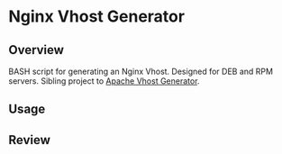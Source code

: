 # Nginx Vhost Generator

## Overview
BASH script for generating an Nginx Vhost. Designed for DEB and RPM servers.
Sibling project to [Apache Vhost Generator](https://github.com/ngrogg/apache-vhost-generator). <br>

## Usage

## Review
